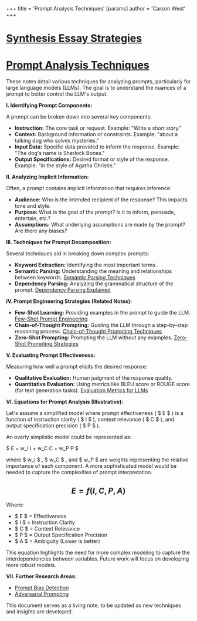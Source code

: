 +++
 title = 'Prompt Analysis Techniques'
[params]
	author = 'Carson West'
+++
# [Synthesis Essay Strategies](./../synthesis-essay-strategies/)
# [Prompt Analysis Techniques](./../prompt-analysis-techniques/)

These notes detail various techniques for analyzing prompts, particularly for large language models (LLMs).  The goal is to understand the nuances of a prompt to better control the LLM's output.

**I. Identifying Prompt Components:**

A prompt can be broken down into several key components:

* **Instruction:** The core task or request.  Example: "Write a short story."
* **Context:** Background information or constraints. Example: "about a talking dog who solves mysteries."
* **Input Data:** Specific data provided to inform the response. Example: "The dog's name is Sherlock Bones."
* **Output Specifications:** Desired format or style of the response. Example: "in the style of Agatha Christie."

**II. Analyzing Implicit Information:**

Often, a prompt contains implicit information that requires inference:

* **Audience:** Who is the intended recipient of the response?  This impacts tone and style.
* **Purpose:** What is the goal of the prompt?  Is it to inform, persuade, entertain, etc.?
* **Assumptions:** What underlying assumptions are made by the prompt?  Are there any biases?


**III. Techniques for Prompt Decomposition:**

Several techniques aid in breaking down complex prompts:

* **Keyword Extraction:** Identifying the most important terms.
* **Semantic Parsing:** Understanding the meaning and relationships between keywords. [Semantic Parsing Techniques](./../semantic-parsing-techniques/)
* **Dependency Parsing:** Analyzing the grammatical structure of the prompt. [Dependency Parsing Explained](./../dependency-parsing-explained/)


**IV.  Prompt Engineering Strategies (Related Notes):**

* **Few-Shot Learning:** Providing examples in the prompt to guide the LLM. [Few-Shot Prompt Engineering](./../few-shot-prompt-engineering/)
* **Chain-of-Thought Prompting:** Guiding the LLM through a step-by-step reasoning process. [Chain-of-Thought Prompting Techniques](./../chain-of-thought-prompting-techniques/)
* **Zero-Shot Prompting:**  Prompting the LLM without any examples. [Zero-Shot Prompting Strategies](./../zero-shot-prompting-strategies/)


**V. Evaluating Prompt Effectiveness:**

Measuring how well a prompt elicits the desired response:

* **Qualitative Evaluation:** Human judgment of the response quality.
* **Quantitative Evaluation:** Using metrics like BLEU score or ROUGE score (for text generation tasks).  [Evaluation Metrics for LLMs](./../evaluation-metrics-for-llms/)


**VI. Equations for Prompt Analysis (Illustrative):**

Let's assume a simplified model where prompt effectiveness ( $ E $ ) is a function of instruction clarity ( $ I $ ), context relevance ( $ C $ ), and output specification precision ( $ P $ ).

An overly simplistic model could be represented as:

 $ E = w_I I + w_C C + w_P P $ 

where  $ w_I $ ,  $ w_C $ , and  $ w_P $  are weights representing the relative importance of each component.  A more sophisticated model would be needed to capture the complexities of prompt interpretation.

##  $$ E = f(I, C, P, A) $$  
Where:

*  $ E $  = Effectiveness
*  $ I $  = Instruction Clarity
*  $ C $  = Context Relevance
*  $ P $  = Output Specification Precision
*  $ A $  = Ambiguity (Lower is better)

This equation highlights the need for more complex modeling to capture the interdependencies between variables.  Future work will focus on developing more robust models.


**VII.  Further Research Areas:**

* [Prompt Bias Detection](./../prompt-bias-detection/)
* [Adversarial Prompting](./../adversarial-prompting/)


This document serves as a living note, to be updated as new techniques and insights are developed.
